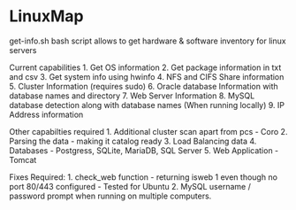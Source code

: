 # LinuxMap
get-info.sh bash script allows to get hardware & software inventory for linux servers

Current capabilities
    1. Get OS information
    2. Get package information in txt and csv
    3. Get system info using hwinfo
    4. NFS and CIFS Share information
    5. Cluster Information (requires sudo)
    6. Oracle database Information with database names and directory
    7. Web Server Information
    8. MySQL database detection along with database names (When running locally)
    9. IP Address information

Other capabilties required
    1. Additional cluster scan apart from pcs - Coro
    2. Parsing the data - making it catalog ready
    3. Load Balancing data
    4. Databases - Postgress, SQLite, MariaDB, SQL Server
    5. Web Application - Tomcat

Fixes Required:
    1. check_web function - returning isweb 1 even though no port 80/443 configured - Tested for Ubuntu
    2. MySQL username / password prompt when running on multiple computers.
